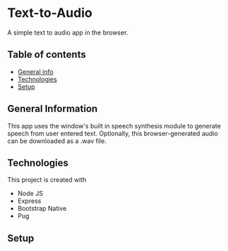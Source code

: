 # Text-to-Audio
A simple text to audio app in the browser.

## Table of contents
* [General info](#general-information)
* [Technologies](#technologies)
* [Setup](#setup)

## General Information
This app uses the window's built in speech synthesis module to generate speech from user entered text.
Optionally, this browser-generated audio can be downloaded as a .wav file.

## Technologies
This project is created with
* Node JS
* Express
* Bootstrap Native
* Pug

## Setup


